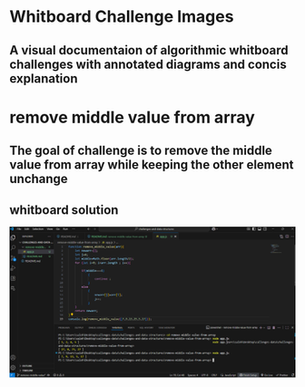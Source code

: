# Whitboard Challenge Images
## A visual documentaion of algorithmic whitboard challenges with annotated diagrams and concis explanation 




# remove middle value from array
## The goal of challenge is to remove the middle value from array while keeping the other element unchange
## whitboard solution 
![whiteboard Solution](codeChallenges-image/remove-middle-value-from-array.png)

